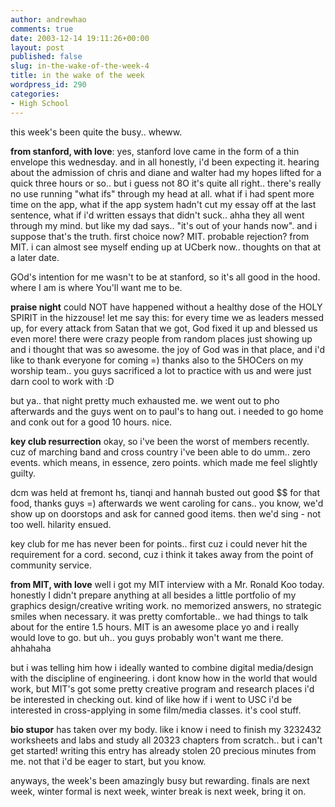 ```yaml
---
author: andrewhao
comments: true
date: 2003-12-14 19:11:26+00:00
layout: post
published: false
slug: in-the-wake-of-the-week-4
title: in the wake of the week
wordpress_id: 290
categories:
- High School
---
```


this week's been quite the busy.. wheww.

**from stanford, with love**: yes, stanford love came in the form of a thin envelope this wednesday. and in all honestly, i'd been expecting it. hearing about the admission of chris and diane and walter had my hopes lifted for a quick three hours or so.. but i guess not  8O  it's quite all right.. there's really no use running "what ifs" through my head at all. what if i had spent more time on the app, what if the app system hadn't cut my essay off at the last sentence, what if i'd written essays that didn't suck.. ahha they all went through my mind. but like my dad says.. "it's out of your hands now". and i suppose that's the truth. first choice now? MIT. probable rejection? from MIT. i can almost see myself ending up at UCberk now.. thoughts on that at a later date.

GOd's intention for me wasn't to be at stanford, so it's all good in the hood. where I am is where You'll want me to be.

**praise night** could NOT have happened without a healthy dose of the HOLY SPIRIT in the hizzouse! let me say this: for every time we as leaders messed up, for every attack from Satan that we got, God fixed it up and blessed us even more! there were crazy people from random places just showing up and i thought that was so awesome. the joy of God was in that place, and i'd like to thank everyone for coming =) thanks also to the 5HOCers on my worship team.. you guys sacrificed a lot to practice with us and were just darn cool to work with  :D

but ya.. that night pretty much exhausted me. we went out to pho afterwards and the guys went on to paul's to hang out. i needed to go home and conk out for a good 10 hours. nice.

**key club resurrection** okay, so i've been the worst of members recently. cuz of marching band and cross country i've been able to do umm.. zero events. which means, in essence, zero points. which made me feel slightly guilty.

dcm was held at fremont hs, tianqi and hannah busted out good $$ for that food, thanks guys =) afterwards we went caroling for cans.. you know, we'd show up on doorstops and ask for canned good items. then we'd sing - not too well. hilarity ensued.

key club for me has never been for points.. first cuz i could never hit the requirement for a cord. second, cuz i think it takes away from the point of community service.

**from MIT, with love** well i got my MIT interview with a Mr. Ronald Koo today. honestly I didn't prepare anything at all besides a little portfolio of my graphics design/creative writing work. no memorized answers, no strategic smiles when necessary. it was pretty comfortable.. we had things to talk about for the entire 1.5 hours. MIT is an awesome place yo and i really would love to go. but uh.. you guys probably won't want me there. ahhahaha

but i was telling him how i ideally wanted to combine digital media/design with the discipline of engineering. i dont know how in the world that would work, but MIT's got some pretty creative program and research places i'd be interested in checking out. kind of like how if i went to USC i'd be interested in cross-applying in some film/media classes. it's cool stuff.

**bio stupor** has taken over my body. like i know i need to finish my 3232432 worksheets and labs and study all 20323 chapters from scratch.. but i can't get started! writing this entry has already stolen 20 precious minutes from me. not that i'd be eager to start, but you know.

anyways, the week's been amazingly busy but rewarding. finals are next week, winter formal is next week, winter break is next week, bring it on.

